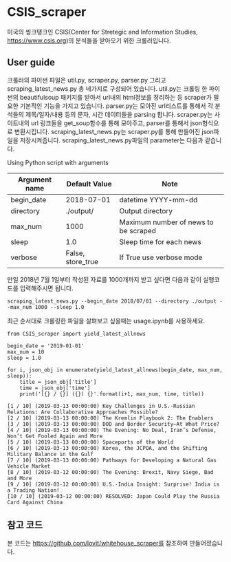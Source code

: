 # CSIS_scraper

미국의 씽크탱크인 CSIS(Center for Stretegic and Information Studies, https://www.csis.org)의 분석들을 받아오기 위한 크롤러입니다.

## User guide

크롤러의 파이썬 파일은 util.py, scraper.py, parser.py 그리고 scraping_latest_news.py 총 네가지로 구성되어 있습니다. 
util.py는 크롤링 한 파이썬의 beautifulsoup 패키지를 받아서 url내의 html정보를 정리하는 등 scraper가 필요한 기본적인 기능을 가지고 있습니다.
parser.py는 모아진 url리스트를 통해서 각 분석들의 제목/일자/내용 등의 문자, 시간 데이터들을 parsing 합니다.
scraper.py는 사이트내의 url 링크들을 get_soup함수를 통해 모아주고, parser를 통해서 json형식으로 변환시킵니다.
scraping_latest_news.py는 scraper.py를 통해 만들어진 json파일을 저장시켜줍니다. scraping_latest_news.py파일의 parameter는 다음과 같습니다.

Using Python script with arguments

| Argument name | Default Value | Note |
| --- | --- | --- |
| begin_date | 2018-07-01 | datetime YYYY-mm-dd |
| directory | ./output/ | Output directory |
| max_num | 1000 | Maximum number of news to be scraped |
| sleep | 1.0 | Sleep time for each news |
| verbose | False, store_true | If True use verbose mode |

만일 2018년 7월 1일부터 작성된 자료를 1000개까지 받고 싶다면 다음과 같이 실행코드를 입력해주시면 됩니다.

```
scraping_latest_news.py --begin_date 2018/07/01 --directory ./output --max_num 1000 --sleep 1.0

```

최근 순서대로 크롤링한 파일을 살펴보고 싶을때는 usage.ipynb를 사용하세요.

```
from CSIS_scraper import yield_latest_allnews

begin_date = '2019-01-01'
max_num = 10
sleep = 1.0

for i, json_obj in enumerate(yield_latest_allnews(begin_date, max_num, sleep)):
    title = json_obj['title']
    time = json_obj['time']
    print('[{} / {}] ({}) {}'.format(i+1, max_num, time, title))

[1 / 10] (2019-03-13 00:00:00) Key Challenges in U.S.-Russian Relations: Are Collaborative Approaches Possible?
[2 / 10] (2019-03-13 00:00:00) The Kremlin Playbook 2: The Enablers
[3 / 10] (2019-03-13 00:00:00) DOD and Border Security—At What Price?
[4 / 10] (2019-03-13 00:00:00) The Evening: No Deal, Iran’s Defense, Won’t Get Fooled Again and More
[5 / 10] (2019-03-13 00:00:00) Spaceports of the World
[6 / 10] (2019-03-13 00:00:00) Korea, the JCPOA, and the Shifting Military Balance in the Gulf
[7 / 10] (2019-03-13 00:00:00) Pathways for Developing a Natural Gas Vehicle Market 
[8 / 10] (2019-03-12 00:00:00) The Evening: Brexit, Navy Siege, Bad and More
[9 / 10] (2019-03-12 00:00:00) U.S.-India Insight: Surprise! India is a Trading Nation!
[10 / 10] (2019-03-12 00:00:00) RESOLVED: Japan Could Play the Russia Card Against China
```

## 참고 코드

본 코드는 https://github.com/lovit/whitehouse_scraper를 참조하여 만들어졌습니다.
